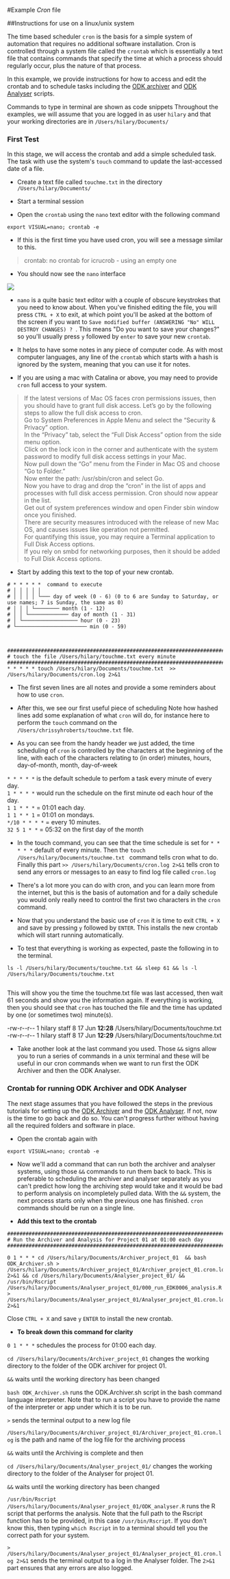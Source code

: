 #Example *Cron* file

##Instructions for use on a linux/unix system

The time based scheduler `cron` is the basis for a simple system of automation that requires no additional software installation. Cron is controlled through a system file called the `crontab` which is essentially a text file that contains commands that specify the time at which a process should regularly occur, plus the nature of that process.

In this example, we provide instructions for how to access and edit the crontab and to schedule tasks including the [ODK archiver](../01_ODK_Archiver) and [ODK Analyser](../02_ODK_Analyser) scripts.

Commands to type in terminal are shown as code snippets
Throughout the examples, we will assume that you are logged in as user `hilary` and that your working directories are in `/Users/hilary/Documents/`

### First Test 
In this stage, we will access the crontab and add a simple scheduled task.
The task with use the system's `touch` command to update the last-accessed date of a file.

* Create a text file called `touchme.txt` in the directory `/Users/hilary/Documents/`

* Start a terminal session

* Open the `crontab` using the `nano` text editor with the following command

```
export VISUAL=nano; crontab -e
```
* If this is the first time you have used cron, you will see a message similar to this.

> crontab: no crontab for icrucrob - using an empty one

* You should now see the `nano` interface

![](files/fig1.png)


* `nano` is a quite basic text editor with a couple of obscure keystrokes that you need to know about. When you've finished editing the file, you will press `CTRL + X` to exit, at which point you'll be asked at the bottom of the screen if you want to `Save modified buffer (ANSWERING "No" WILL DESTROY CHANGES) ? `. This means "Do you want to save your changes?" so you'll usually press `y` followed by `enter` to save your new `crontab`.  

* It helps to have some notes in any piece of computer code. As with most computer languages, any line of the `crontab` which starts with a hash is ignored by the system, meaning that you can use it for notes. 


* If you are using a mac with Catalina or above, you may need to provide `cron` full access to your system. 

>If the latest versions of Mac OS faces cron permissions issues, then you should have to grant full disk access. Let’s go by the following steps to allow the full disk access to cron.  
>Go to System Preferences in Apple Menu and select the “Security & Privacy” option.  
>In the “Privacy” tab, select the “Full Disk Access” option from the side menu option.  
Click on the lock icon in the corner and authenticate with the system password to modify full disk access settings in your Mac.    
>Now pull down the “Go” menu from the Finder in Mac OS and choose “Go to Folder.”  
>Now enter the path: /usr/sbin/cron and select Go.  
>Now you have to drag and drop the “cron” in the list of apps and processes with full disk access permission. Cron should now appear in the list.  
>Get out of system preferences window and open Finder sbin window once you finished.  
>There are security measures introduced with the release of new Mac OS, and causes issues like operation not permitted.   
>For quantifying this issue, you may require a Terminal application to Full Disk Access options.   
>If you rely on smbd for networking purposes, then it should be added to Full Disk Access options.  

* Start by adding this text to the top of your new crontab. 

```
# * * * * *  command to execute
# │ │ │ │ │
# │ │ │ │ └─── day of week (0 - 6) (0 to 6 are Sunday to Saturday, or use names; 7 is Sunday, the same as 0)
# │ │ │ └──────── month (1 - 12)
# │ │ └───────────── day of month (1 - 31)
# │ └────────────────── hour (0 - 23)
# └─────────────────────── min (0 - 59)



########################################################################################
# touch the file /Users/hilary/touchme.txt every minute
########################################################################################
* * * * * touch /Users/hilary/Documents/touchme.txt  >> /Users/hilary/Documents/cron.log 2>&1
```

* The first seven lines are all notes and provide a some reminders about how to use `cron`. 

* After this, we see our first useful piece of scheduling
Note how hashed lines add some explanation of what `cron` will do, for instance here to perform the `touch` command on the `/Users/chrissyhroberts/touchme.txt` file.

* As you can see from the handy header we just added, the time scheduling of `cron` is controlled by the characters at the beginning of the line, with each of the characters relating to (in order) minutes, hours, day-of-month, month, day-of-week
>
`* * * * *` is the default schedule to perfom a task every minute of every day.  
`1 * * * *` would run the schedule on the first minute od each hour of the day.   
`1 1 * * *` = 01:01 each day.  
`1 1 * * 1` = 01:01 on mondays.  
`*/10 * * * *` = every 10 minutes.  
`32 5 1 * *` = 05:32 on the first day of the month

* In the touch command, you can see that the time schedule is set for `* * * * *` default of every minute. Then the `touch /Users/hilary/Documents/touchme.txt ` command tells cron what to do. Finally this part `>> /Users/hilary/Documents/cron.log 2>&1` tells cron to send any errors or messages to an easy to find log file called `cron.log`

* There's a lot more you can do with cron, and you can learn more from the internet, but this is the basis of automation and for a daily schedule you would only really need to control the first two characters in the `cron` command. 

* Now that you understand the basic use of `cron` it is time to exit `CTRL + X` and save by pressing `y` followed by `ENTER`. This installs the new crontab which will start running automatically. 

* To test that everything is working as expected, paste the following in to the terminal.

```
ls -l /Users/hilary/Documents/touchme.txt && sleep 61 && ls -l /Users/hilary/Documents/touchme.txt
  
```

This will show you the time the touchme.txt file was last accessed, then wait 61 seconds and show you the information again. If everything is working, then you should see that `cron` has touched the file and the time has updated by one (or sometimes two) minute(s). 

>
-rw-r--r--  1 hilary  staff  8 17 Jun **12:28** /Users/hilary/Documents/touchme.txt  
-rw-r--r--  1 hilary  staff  8 17 Jun **12:29** /Users/hilary/Documents/touchme.txt

* Take another look at the last command you used. Those `&&` signs allow you to run a series of commands in a unix terminal and these will be useful in our cron commands when we want to run first the ODK Archiver and then the ODK Analyser. 

### Crontab for running ODK Archiver and ODK Analyser

The next stage assumes that you have followed the steps in the previous tutorials for setting up the [ODK Archiver](../01_ODK_Archiver/README.md) and the [ODK Analyser](../02_ODK_Analyser/README.md). If not, now is the time to go back and do so. You can't progress further without having all the required folders and software in place. 

* Open the crontab again with
```
export VISUAL=nano; crontab -e
```

* Now we'll add a command that can run both the archiver and analyser systems, using those `&&` commands to run them back to back. This is preferable to scheduling the archiver and analyser separately as you can't predict how long the archiving step would take and it would be bad to perform analysis on incompletely pulled data. With the `&&` system, the next process starts only when the previous one has finished. `cron` commands should be run on a single line.


* **Add this text to the crontab**

```
########################################################################################
# Run the Archiver and Analysis for Project 01 at 01:00 each day
########################################################################################

0 1 * * * cd /Users/hilary/Documents/Archiver_project_01  && bash ODK_Archiver.sh > /Users/hilary/Documents/Archiver_project_01/Archiver_project_01.cron.log 2>&1 && cd /Users/hilary/Documents/Analyser_project_01/ &&  /usr/bin/Rscript /Users/hilary/Documents/Analyser_project_01/000_run_EDK0006_analysis.R > /Users/hilary/Documents/Analyser_project_01/Analyser_project_01.cron.log 2>&1 

```

Close `CTRL + X` and save `y` `ENTER` to install the new crontab.

* **To break down this command for clarity**

`0 1 * * *` schedules the process for 01:00 each day. 

`cd /Users/hilary/Documents/Archiver_project_01` changes the working directory to the folder of the ODK archiver for project 01.  

`&&` waits until the working directory has been changed

`bash ODK_Archiver.sh` runs the ODK.Archiver.sh script in the bash command language interpreter. Note that to run a script you have to provide the name of the interpreter or app under which it is to be run.

`>` sends the terminal output to a new log file

`/Users/hilary/Documents/Archiver_project_01/Archiver_project_01.cron.log` is the path and name of the log file for the archiving process

`&&` waits until the Archiving is complete and then 

`cd /Users/hilary/Documents/Analyser_project_01/` changes the working directory to the folder of the Analyser for project 01.

`&&` waits until the working directory has been changed

`/usr/bin/Rscript /Users/hilary/Documents/Analyser_project_01/ODK_analyser.R` runs the R script that performs the analysis. Note that the full path to the Rscript function has to be provided, in this case `/usr/bin/Rscript`. If you don't know this, then typing `which Rscript` in to a terminal should tell you the correct path for your system.

`> /Users/hilary/Documents/Analyser_project_01/Analyser_project_01.cron.log 2>&1` sends the terminal output to a log in the Analyser folder. The `2>&1` part ensures that any errors are also logged.

 







